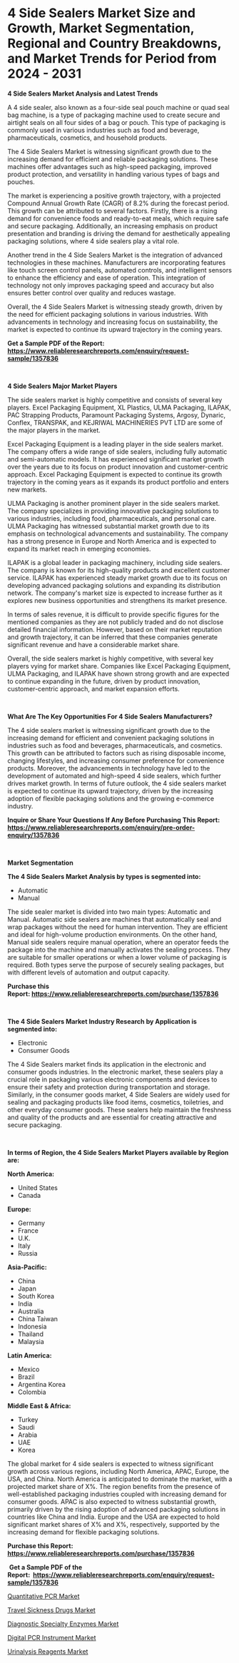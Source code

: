 <p><h1>4 Side Sealers Market Size and Growth, Market Segmentation, Regional and Country Breakdowns, and Market Trends for Period from 2024 -  2031</h1></p><p><strong>4 Side Sealers Market Analysis and Latest Trends</strong></p>
<p><p>A 4 side sealer, also known as a four-side seal pouch machine or quad seal bag machine, is a type of packaging machine used to create secure and airtight seals on all four sides of a bag or pouch. This type of packaging is commonly used in various industries such as food and beverage, pharmaceuticals, cosmetics, and household products.</p><p>The 4 Side Sealers Market is witnessing significant growth due to the increasing demand for efficient and reliable packaging solutions. These machines offer advantages such as high-speed packaging, improved product protection, and versatility in handling various types of bags and pouches.</p><p>The market is experiencing a positive growth trajectory, with a projected Compound Annual Growth Rate (CAGR) of 8.2% during the forecast period. This growth can be attributed to several factors. Firstly, there is a rising demand for convenience foods and ready-to-eat meals, which require safe and secure packaging. Additionally, an increasing emphasis on product presentation and branding is driving the demand for aesthetically appealing packaging solutions, where 4 side sealers play a vital role.</p><p>Another trend in the 4 Side Sealers Market is the integration of advanced technologies in these machines. Manufacturers are incorporating features like touch screen control panels, automated controls, and intelligent sensors to enhance the efficiency and ease of operation. This integration of technology not only improves packaging speed and accuracy but also ensures better control over quality and reduces wastage.</p><p>Overall, the 4 Side Sealers Market is witnessing steady growth, driven by the need for efficient packaging solutions in various industries. With advancements in technology and increasing focus on sustainability, the market is expected to continue its upward trajectory in the coming years.</p></p>
<p><strong>Get a Sample PDF of the Report:&nbsp; <a href="https://www.reliableresearchreports.com/enquiry/request-sample/1357836">https://www.reliableresearchreports.com/enquiry/request-sample/1357836</a></strong></p>
<p>&nbsp;</p>
<p><strong>4 Side Sealers Major Market Players</strong></p>
<p><p>The side sealers market is highly competitive and consists of several key players. Excel Packaging Equipment, XL Plastics, ULMA Packaging, ILAPAK, PAC Strapping Products, Paramount Packaging Systems, Argosy, Dynaric, Conflex, TRANSPAK, and KEJRIWAL MACHINERIES PVT LTD are some of the major players in the market.</p><p>Excel Packaging Equipment is a leading player in the side sealers market. The company offers a wide range of side sealers, including fully automatic and semi-automatic models. It has experienced significant market growth over the years due to its focus on product innovation and customer-centric approach. Excel Packaging Equipment is expected to continue its growth trajectory in the coming years as it expands its product portfolio and enters new markets.</p><p>ULMA Packaging is another prominent player in the side sealers market. The company specializes in providing innovative packaging solutions to various industries, including food, pharmaceuticals, and personal care. ULMA Packaging has witnessed substantial market growth due to its emphasis on technological advancements and sustainability. The company has a strong presence in Europe and North America and is expected to expand its market reach in emerging economies.</p><p>ILAPAK is a global leader in packaging machinery, including side sealers. The company is known for its high-quality products and excellent customer service. ILAPAK has experienced steady market growth due to its focus on developing advanced packaging solutions and expanding its distribution network. The company's market size is expected to increase further as it explores new business opportunities and strengthens its market presence.</p><p>In terms of sales revenue, it is difficult to provide specific figures for the mentioned companies as they are not publicly traded and do not disclose detailed financial information. However, based on their market reputation and growth trajectory, it can be inferred that these companies generate significant revenue and have a considerable market share.</p><p>Overall, the side sealers market is highly competitive, with several key players vying for market share. Companies like Excel Packaging Equipment, ULMA Packaging, and ILAPAK have shown strong growth and are expected to continue expanding in the future, driven by product innovation, customer-centric approach, and market expansion efforts.</p></p>
<p>&nbsp;</p>
<p><strong>What Are The Key Opportunities For 4 Side Sealers Manufacturers?</strong></p>
<p><p>The 4 side sealers market is witnessing significant growth due to the increasing demand for efficient and convenient packaging solutions in industries such as food and beverages, pharmaceuticals, and cosmetics. This growth can be attributed to factors such as rising disposable income, changing lifestyles, and increasing consumer preference for convenience products. Moreover, the advancements in technology have led to the development of automated and high-speed 4 side sealers, which further drives market growth. In terms of future outlook, the 4 side sealers market is expected to continue its upward trajectory, driven by the increasing adoption of flexible packaging solutions and the growing e-commerce industry.</p></p>
<p><strong>Inquire or Share Your Questions If Any Before Purchasing This Report: <a href="https://www.reliableresearchreports.com/enquiry/pre-order-enquiry/1357836">https://www.reliableresearchreports.com/enquiry/pre-order-enquiry/1357836</a></strong></p>
<p>&nbsp;</p>
<p><strong>Market Segmentation</strong></p>
<p><strong>The 4 Side Sealers Market Analysis by types is segmented into:</strong></p>
<p><ul><li>Automatic</li><li>Manual</li></ul></p>
<p><p>The side sealer market is divided into two main types: Automatic and Manual. Automatic side sealers are machines that automatically seal and wrap packages without the need for human intervention. They are efficient and ideal for high-volume production environments. On the other hand, Manual side sealers require manual operation, where an operator feeds the package into the machine and manually activates the sealing process. They are suitable for smaller operations or when a lower volume of packaging is required. Both types serve the purpose of securely sealing packages, but with different levels of automation and output capacity.</p></p>
<p><strong>Purchase this Report:&nbsp;<a href="https://www.reliableresearchreports.com/purchase/1357836">https://www.reliableresearchreports.com/purchase/1357836</a></strong></p>
<p>&nbsp;</p>
<p><strong>The 4 Side Sealers Market Industry Research by Application is segmented into:</strong></p>
<p><ul><li>Electronic</li><li>Consumer Goods</li></ul></p>
<p><p>The 4 Side Sealers market finds its application in the electronic and consumer goods industries. In the electronic market, these sealers play a crucial role in packaging various electronic components and devices to ensure their safety and protection during transportation and storage. Similarly, in the consumer goods market, 4 Side Sealers are widely used for sealing and packaging products like food items, cosmetics, toiletries, and other everyday consumer goods. These sealers help maintain the freshness and quality of the products and are essential for creating attractive and secure packaging.</p></p>
<p>&nbsp;</p>
<p><strong>In terms of Region, the 4 Side Sealers Market Players available by Region are:</strong></p>
<p>
    <p> <strong> North America: </strong>
        <ul>
            <li>United States</li>
            <li>Canada</li>
        </ul>
        </p> 
    <p> <strong> Europe: </strong>
        <ul>
            <li>Germany</li>
            <li>France</li>
            <li>U.K.</li>
            <li>Italy</li>
            <li>Russia</li>
        </ul>
        </p> 
    <p> <strong> Asia-Pacific: </strong>
        <ul>
            <li>China</li>
            <li>Japan</li>
            <li>South Korea</li>
            <li>India</li>
            <li>Australia</li>
            <li>China Taiwan</li>
            <li>Indonesia</li>
            <li>Thailand</li>
            <li>Malaysia</li>
        </ul>
        </p> 
    <p> <strong> Latin America: </strong>
        <ul>
            <li>Mexico</li>
            <li>Brazil</li>
            <li>Argentina Korea</li>
            <li>Colombia</li>
        </ul>
        </p> 
    <p> <strong> Middle East & Africa: </strong>
        <ul>
            <li>Turkey</li>
            <li>Saudi</li>
            <li>Arabia</li>
            <li>UAE</li>
            <li>Korea</li>
        </ul>
    </p>
    </p>
<p><p>The global market for 4 side sealers is expected to witness significant growth across various regions, including North America, APAC, Europe, the USA, and China. North America is anticipated to dominate the market, with a projected market share of X%. The region benefits from the presence of well-established packaging industries coupled with increasing demand for consumer goods. APAC is also expected to witness substantial growth, primarily driven by the rising adoption of advanced packaging solutions in countries like China and India. Europe and the USA are expected to hold significant market shares of X% and X%, respectively, supported by the increasing demand for flexible packaging solutions.</p></p>
<p><strong>Purchase this Report: <a href="https://www.reliableresearchreports.com/purchase/1357836">https://www.reliableresearchreports.com/purchase/1357836</a></strong></p>
<p>&nbsp;<strong>Get a Sample PDF of the Report:&nbsp;&nbsp;<a href="https://www.reliableresearchreports.com/enquiry/request-sample/1357836">https://www.reliableresearchreports.com/enquiry/request-sample/1357836</a></strong></p>
<p><strong></strong></p>
<p><p><a href="https://medium.com/@jessicaholland33/quantitative-pcr-market-the-key-to-successful-business-strategy-forecast-till-2030-1e9362849f31">Quantitative PCR Market</a></p><p><a href="https://medium.com/@jessicaholland33/travel-sickness-drugs-market-analysis-and-sze-forecasted-for-period-from-2023-to-2030-9a9d2a6ce09b">Travel Sickness Drugs Market</a></p><p><a href="https://medium.com/@jessicaholland33/diagnostic-specialty-enzymes-market-insight-market-trends-growth-forecasted-from-2023-to-2030-4c4c579f2c88">Diagnostic Specialty Enzymes Market</a></p><p><a href="https://medium.com/@jessicaholland33/digital-pcr-instrument-market-size-reveals-the-best-marketing-channels-in-global-industry-060c946ce329">Digital PCR Instrument Market</a></p><p><a href="https://medium.com/@jessicaholland33/urinalysis-reagents-market-trends-and-market-analysis-forecasted-for-period-2023-2030-be3171327ef6">Urinalysis Reagents Market</a></p></p>